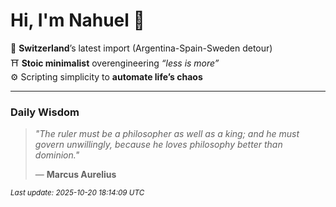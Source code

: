 # Hi, I'm Nahuel :tiger:

📍 **Switzerland**’s latest import (Argentina-Spain-Sweden detour)  
⛩️ **Stoic minimalist** overengineering *“less is more”*  
⚙️ Scripting simplicity to **automate life’s chaos**

---

### Daily Wisdom
> _"The ruler must be a philosopher as well as a king; and he must govern unwillingly, because he loves philosophy better than dominion."_  
>
> — **Marcus Aurelius**

<sub>*Last update: 2025-10-20 18:14:09 UTC*</sub>

